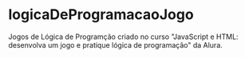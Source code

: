 # logicaDeProgramacaoJogo

Jogos de Lógica de Programção criado no curso "JavaScript e HTML: desenvolva um jogo e pratique lógica de programação" da Alura.
